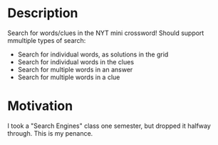 # Description

Search for words/clues in the NYT mini crossword! Should support mmultiple types of search:

- Search for individual words, as solutions in the grid
- Search for individual words in the clues
- Search for multiple words in an answer
- Search for multiple words in a clue

# Motivation

I took a "Search Engines" class one semester, but dropped it halfway through. This is my penance. 